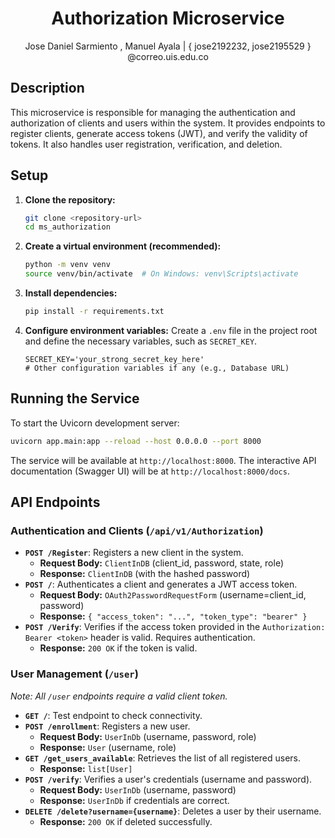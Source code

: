 <h1 align="center">
    Authorization Microservice
</h1>

<center>
    Jose Daniel Sarmiento , Manuel Ayala  | { jose2192232, jose2195529 } @correo.uis.edu.co
</center>

## Description

This microservice is responsible for managing the authentication and authorization of clients and users within the system. It provides endpoints to register clients, generate access tokens (JWT), and verify the validity of tokens. It also handles user registration, verification, and deletion.

## Setup

1.  **Clone the repository:**
    ```bash
    git clone <repository-url>
    cd ms_authorization
    ```
2.  **Create a virtual environment (recommended):**
    ```bash
    python -m venv venv
    source venv/bin/activate  # On Windows: venv\Scripts\activate
    ```
3.  **Install dependencies:**
    ```bash
    pip install -r requirements.txt
    ```
4.  **Configure environment variables:**
    Create a `.env` file in the project root and define the necessary variables, such as `SECRET_KEY`.
    ```env
    SECRET_KEY='your_strong_secret_key_here'
    # Other configuration variables if any (e.g., Database URL)
    ```

## Running the Service

To start the Uvicorn development server:

```bash
uvicorn app.main:app --reload --host 0.0.0.0 --port 8000
```

The service will be available at `http://localhost:8000`. The interactive API documentation (Swagger UI) will be at `http://localhost:8000/docs`.

## API Endpoints

### Authentication and Clients (`/api/v1/Authorization`)

*   **`POST /Register`**: Registers a new client in the system.
    *   **Request Body:** `ClientInDB` (client\_id, password, state, role)
    *   **Response:** `ClientInDB` (with the hashed password)
*   **`POST /`**: Authenticates a client and generates a JWT access token.
    *   **Request Body:** `OAuth2PasswordRequestForm` (username=client\_id, password)
    *   **Response:** `{ "access_token": "...", "token_type": "bearer" }`
*   **`POST /Verify`**: Verifies if the access token provided in the `Authorization: Bearer <token>` header is valid. Requires authentication.
    *   **Response:** `200 OK` if the token is valid.

### User Management (`/user`)

*Note: All `/user` endpoints require a valid client token.*

*   **`GET /`**: Test endpoint to check connectivity.
*   **`POST /enrollment`**: Registers a new user.
    *   **Request Body:** `UserInDb` (username, password, role)
    *   **Response:** `User` (username, role)
*   **`GET /get_users_available`**: Retrieves the list of all registered users.
    *   **Response:** `list[User]`
*   **`POST /verify`**: Verifies a user's credentials (username and password).
    *   **Request Body:** `UserInDb` (username, password)
    *   **Response:** `UserInDb` if credentials are correct.
*   **`DELETE /delete?username={username}`**: Deletes a user by their username.
    *   **Response:** `200 OK` if deleted successfully.

